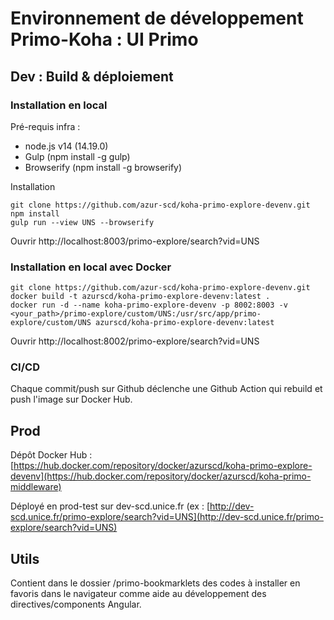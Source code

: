 # Environnement de développement Primo-Koha : UI Primo

## Dev : Build & déploiement

### Installation en local

Pré-requis infra :

- node.js v14 (14.19.0)
- Gulp (npm install -g gulp)
- Browserify (npm install -g browserify)


Installation

```
git clone https://github.com/azur-scd/koha-primo-explore-devenv.git
npm install
gulp run --view UNS --browserify

```

Ouvrir http://localhost:8003/primo-explore/search?vid=UNS


### Installation en local avec Docker

```
git clone https://github.com/azur-scd/koha-primo-explore-devenv.git
docker build -t azurscd/koha-primo-explore-devenv:latest .
docker run -d --name koha-primo-explore-devenv -p 8002:8003 -v <your_path>/primo-explore/custom/UNS:/usr/src/app/primo-explore/custom/UNS azurscd/koha-primo-explore-devenv:latest
```

Ouvrir http://localhost:8002/primo-explore/search?vid=UNS

### CI/CD

Chaque commit/push sur Github déclenche une Github Action qui rebuild et push l'image sur Docker Hub.

## Prod

Dépôt Docker Hub : [https://hub.docker.com/repository/docker/azurscd/koha-primo-explore-devenv](https://hub.docker.com/repository/docker/azurscd/koha-primo-middleware)

Déployé en prod-test sur dev-scd.unice.fr (ex : [http://dev-scd.unice.fr/primo-explore/search?vid=UNS](http://dev-scd.unice.fr/primo-explore/search?vid=UNS)

## Utils

Contient dans le dossier /primo-bookmarklets des codes à installer en favoris dans le navigateur comme aide au développement des directives/components Angular.


